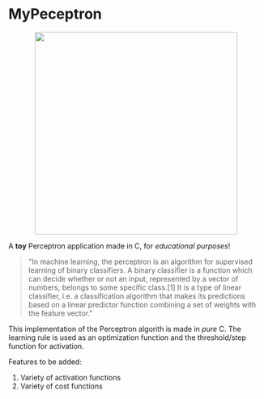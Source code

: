 # MyPeceptron

<p align="center">
  <img height="400" src="https://i.imgur.com/xPR2kpo.gif">
</p>

A **toy** Perceptron application made in C, for *educational purposes*!

>"In machine learning, the perceptron is an algorithm for supervised learning of binary classifiers. A binary classifier is a function which can decide whether or not an input, represented by a vector of numbers, belongs to some specific class.[1] It is a type of linear classifier, i.e. a classification algorithm that makes its predictions based on a linear predictor function combining a set of weights with the feature vector."

This implementation of the Perceptron algorith is made in *pure* C. The learning rule is used as an optimization function and the threshold/step function for activation.

Features to be added:
1. Variety of activation functions
2. Variety of cost functions 
